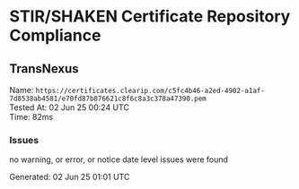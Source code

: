 # STIR/SHAKEN Certificate Repository Compliance

## TransNexus

Name: `https://certificates.clearip.com/c5fc4b46-a2ed-4902-a1af-7d8538ab4581/e70fd87b876621c8f6c8a3c378a47390.pem`\
Tested At: 02 Jun 25 00:24 UTC\
Time: 82ms

### Issues

no warning, or error, or notice date level issues were found

Generated: 02 Jun 25 01:01 UTC